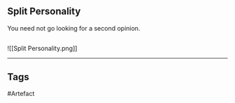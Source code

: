 ## Split Personality
You need not go looking for a second opinion.
## 
![[Split Personality.png]]

---
## Tags
#Artefact